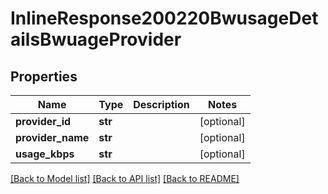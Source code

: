 # InlineResponse200220BwusageDetailsBwuageProvider

## Properties
Name | Type | Description | Notes
------------ | ------------- | ------------- | -------------
**provider_id** | **str** |  | [optional] 
**provider_name** | **str** |  | [optional] 
**usage_kbps** | **str** |  | [optional] 

[[Back to Model list]](../README.md#documentation-for-models) [[Back to API list]](../README.md#documentation-for-api-endpoints) [[Back to README]](../README.md)

